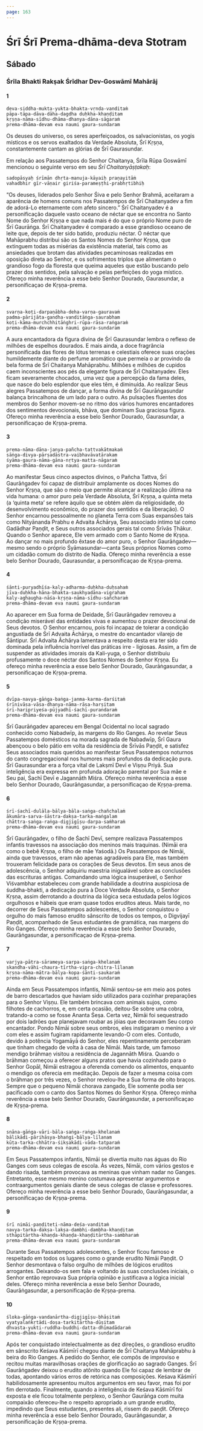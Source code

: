 ```yaml
---
page: 163
---
```


# Śrī Śrī Prema-dhāma-deva Stotram

## Sábado

### Śrīla Bhakti Rakṣak Śrīdhar Dev-Goswāmī Mahārāj

#### 1

    deva-siddha-mukta-yukta-bhakta-vṛnda-vanditaṁ
    pāpa-tāpa-dāva-dāha-dagdha duḥkha-khaṇḍitam
    kṛṣṇa-nāma-sīdhu-dhāma-dhanya-dāna-sāgaraṁ
    prema-dhāma-devam eva naumi gaura-sundaram

Os deuses do universo, os seres aperfeiçoados, os salvacionistas, os yogis místicos e os servos exaltados da Verdade Absoluta, Śrī Kṛṣṇa, constantemente cantam as glórias de Śrī Gaurasundar.

Em relação aos Passatempos do Senhor Chaitanya, Śrīla Rūpa Goswāmī mencionou o seguinte verso em seu *Śrī Chaitanyāṣṭakaḥ*:

    sadopāsyaḥ śrīmān dhṛta-manuja-kāyaiḥ praṇayitāṁ
    vahadbhir gīr-vāṇair giriśa-parameṣṭhi-prabhṛtibhiḥ

“Os deuses, liderados pelo Senhor Śiva e pelo Senhor Brahmā, aceitaram a aparência de homens comuns nos Passatempos de Śrī Chaitanyadev a fim de adorá-Lo eternamente com afeto sincero.” Śrī Chaitanyadev é a personificação daquele vasto oceano de néctar que se encontra no Santo Nome do Senhor Kṛṣṇa e que nada mais é do que o próprio Nome puro de Śrī Gaurāṅga. Śrī Chaitanyadev é comparado a esse grandioso oceano de leite que, depois de ter sido batido, produziu néctar. O néctar que Mahāprabhu distribui são os Santos Nomes do Senhor Kṛṣṇa, que extinguem todas as misérias da existência material, tais como as ansiedades que brotam das atividades pecaminosas realizadas em oposição direta ao Senhor, e os sofrimentos triplos que alimentam o grandioso fogo da floresta que queima aqueles que estão buscando pelo prazer dos sentidos, pela salvação e pelas perfeições do yoga místico. Ofereço minha reverência a esse belo Senhor Dourado, Gaurasundar, a personificaçao de Kṛṣṇa-prema.

#### 2

    svarṇa-koṭi-darpaṇābha-deha-varṇa-gauravaṁ
    padma-pārijāta-gandha-vanditāṅga-saurabham
    koṭi-kāma-murchchhitāṅghri-rūpa-rāsa-raṅgaraṁ
    prema-dhāma-devam eva naumi gaura-sundaram

A aura encantadora da figura divina de Śrī Gaurasundar lembra o reflexo de milhões de espelhos dourados. E mais ainda, a doce fragrância personificada das flores de lótus terrenas e celestiais oferece suas orações humildemente diante do perfume aromático que permeia o ar provindo da bela forma de Śrī Chaitanya Mahāprabhu. Milhões e milhões de cupidos caem inconscientes aos pés da elegante figura de Śrī Chaitanyadev. Eles ficam severamente chocados, uma vez que a percepção da fama deles, que nasce do belo esplendor que eles têm, é diminuída. Ao realizar Seus alegres Passatempos de dançar, a forma divina de Śrī Gaurāṅgasundar balança brincalhona de um lado para o outro. As pulsações fluentes dos membros do Senhor movem-se no ritmo dos vários humores encantadores dos sentimentos devocionais, bhāva, que dominam Sua graciosa figura. Ofereço minha reverência a esse belo Senhor Dourado, Gaurasundar, a personificaçao de Kṛṣṇa-prema.

#### 3

    prema-nāma-dāna-janya-pañcha-tattvakātmakaṁ
    sāṅga-divya-pārṣadāstra-vaibhavāvatārakam
    śyāma-gaura-nāma-gāna-nṛtya-matta-nāgaraṁ
    prema-dhāma-devam eva naumi gaura-sundaram

Ao manifestar Seus cinco aspectos divinos, o Pañcha Tattva, Śrī Gaurāṅgadev foi capaz de distribuir amplamente os doces Nomes do Senhor Kṛṣṇa, que são o meio que permite alcançar a realização última na vida humana: o amor puro pela Verdade Absoluta, Śrī Kṛṣṇa, a quinta meta (a ‘quinta meta’ se refere àquilo que se obtém além da religiosidade, do desenvolvimento econômico, do prazer dos sentidos e da liberação). O Senhor encarnou pessoalmente no planeta Terra com Suas expansões tais como Nityānanda Prabhu e Advaita Āchārya, Seu associado íntimo tal como Gadādhar Paṇḍit, e Seus outros associados gerais tal como Śrīvās Ṭhākur. Quando o Senhor aparece, Ele vem armado com o Santo Nome de Kṛṣṇa. Ao dançar no mais profundo êxtase do amor puro, o Senhor Gaurāṅgadev—mesmo sendo o próprio Śyāmasundar—canta Seus próprios Nomes como um cidadão comum do distrito de Nadia. Ofereço minha reverência a esse belo Senhor Dourado, Gaurasundar, a personificaçao de Kṛṣṇa-prema.

#### 4

    śānti-puryadhīśa-kaly-adharma-duḥkha-duḥsahaṁ
    jīva-duḥkha-hāna-bhakta-saukhyadāna-vigraham
    kaly-aghaugha-nāśa-kṛṣṇa-nāma-sīdhu-sañcharaṁ
    prema-dhāma-devam eva naumi gaura-sundaram

Ao aparecer em Sua forma de Deidade, Śrī Gaurāṅgadev removeu a condição miserável das entidades vivas e aumentou o prazer devocional de Seus devotos. O Senhor encarnou, pois foi incapaz de tolerar a condição angustiada de Śrī Advaita Āchārya, o mestre do encantador vilarejo de Śāntipur. Śrī Advaita Āchārya lamentava a respeito desta era ter sido dominada pela influência horrível das práticas irre - ligiosas. Assim, a fim de suspender as atividades imorais da Kali-yuga, o Senhor distribuiu profusamente o doce néctar dos Santos Nomes do Senhor Kṛṣṇa. Eu ofereço minha reverência a esse belo Senhor Dourado, Gaurāṅgasundar, a personificaçao de Kṛṣṇa-prema.

#### 5

    dvīpa-navya-gāṅga-baṅga-janma-karma-darśitaṁ
    śrīnivāsa-vāsa-dhanya-nāma-rāsa-harṣitam
    śrī-haripriyeśa-pūjyadhī-śachī-purandaraṁ
    prema-dhāma-devam eva naumi gaura-sundaram

Śrī Gaurāṅgadev apareceu em Bengal Ocidental no local sagrado conhecido como Nabadwīp, às margens do Rio Ganges. Ao revelar Seus Passatempos domésticos na morada sagrada de Nabadwīp, Śrī Gaura abençoou o belo pátio em volta da residência de Śrīvās Paṇḍit, e satisfez Seus associados mais queridos ao manifestar Seus Passatempos noturnos do canto congregacional nos humores mais profundos da dedicação pura. Śrī Gaurasundar era a força vital de Lakṣmī Devī e Viṣṇu Priyā. Sua inteligência era expressa em profunda adoração parental por Sua mãe e Seu pai, Śachī Devī e Jagannāth Miśra. Ofereço minha reverência a esse belo Senhor Dourado, Gaurāṅgasundar, a personificaçao de Kṛṣṇa-prema.

#### 6

    śrī-śachī-dulāla-bālya-bāla-saṅga-chañchalaṁ
    ākumāra-sarva-śāstra-dakṣa-tarka-maṅgalam
    chāttra-saṅga-raṅga-digjigīṣu-darpa-saṁharaṁ
    prema-dhāma-devam eva naumi gaura-sundaram

Śrī Gaurāṅgadev, o filho de Śachī Devī, sempre realizava Passatempos infantis travessos na associação dos meninos mais traquinas. (Nimāi era como o bebê Kṛṣṇa, o filho de mãe Yaśodā.) Os Passatempos de Nimāi, ainda que travessos, eram não apenas agradáveis para Ele, mas também trouxeram felicidade para os corações de Seus devotos. Em seus anos de adolescência, o Senhor adquiriu maestria inigualável sobre as conclusões das escrituras antigas. Comandando uma lógica insuperável, o Senhor Viśvambhar estabeleceu com grande habilidade a doutrina auspiciosa de śuddha-bhakti, a dedicação pura à Doce Verdade Absoluta, o Senhor Kṛṣṇa, assim derrotando a doutrina da lógica seca estudada pelos lógicos orgulhosos e hábeis que eram quase todos eruditos ateus. Mais tarde, no decorrer de Seus Passatempos adolescentes, o Senhor conquistou o orgulho do mais famoso erudito sânscrito de todos os tempos, o Digvijayī Paṇḍit, acompanhado de Seus estudantes de gramática, nas margens do Rio Ganges. Ofereço minha reverência a esse belo Senhor Dourado, Gaurāṅgasundar, a personificaçao de Kṛṣṇa-prema.

#### 7

    varjya-pātra-sārameya-sarpa-saṅga-khelanaṁ
    skandha-vāhi-chaura-tīrtha-vipra-chitra-līlanam
    kṛṣṇa-nāma-mātra-bālya-kopa-śānti-saukaraṁ
    prema-dhāma-devam eva naumi gaura-sundaram

Ainda em Seus Passatempos infantis, Nimāi sentou-se em meio aos potes de barro descartados que haviam sido utilizados para cozinhar preparações para o Senhor Viṣṇu. Ele também brincava com animais sujos, como filhotes de cachorros, e, em certa ocasião, deitou-Se sobre uma cobra, tratando-a como se fosse Ananta Śeṣa. Certa vez, Nimāi foi sequestrado por dois ladrões que planejavam roubar as jóias que decoravam Seu corpo encantador. Pondo Nimāi sobre seus ombros, eles instigaram o menino a vir com eles e assim fugiram rapidamente levando-O com eles. Contudo, devido à potência Yogamāyā do Senhor, eles repentinamente perceberam que tinham chegado de volta à casa de Nimāi. Mais tarde, um famoso mendigo brāhmaṇ visitou a residência de Jagannāth Miśra. Quando o brāhmaṇ começou a oferecer alguns pratos que havia cozinhado para o Senhor Gopāl, Nimāi estragou a oferenda comendo os alimentos, enquanto o mendigo os oferecia em meditação. Depois de fazer a mesma coisa com o brāhmaṇ por três vezes, o Senhor revelou-lhe a Sua forma de oito braços. Sempre que o pequeno Nimāi chorava zangado, Ele somente podia ser pacificado com o canto dos Santos Nomes do Senhor Kṛṣṇa. Ofereço minha reverência a esse belo Senhor Dourado, Gaurāṅgasundar, a personificaçao de Kṛṣṇa-prema.

#### 8

    snāna-gāṅga-vāri-bāla-saṅga-raṅga-khelanaṁ
    bālikādi-pārihāsya-bhaṅgi-bālya-līlanam
    kūṭa-tarka-chhātra-śikṣakādi-vāda-tatparaṁ
    prema-dhāma-devam eva naumi gaura-sundaram

Em Seus Passatempos infantis, Nimāi se divertia muito nas águas do Rio Ganges com seus colegas de escola. Às vezes, Nimāi, com vários gestos e dando risada, também provocava as meninas que vinham nadar no Ganges. Entretanto, esse mesmo menino costumava apresentar argumentos e contraargumentos geniais diante de seus colegas de classe e professores. Ofereço minha reverência a esse belo Senhor Dourado, Gaurāṅgasundar, a personificaçao de Kṛṣṇa-prema.

#### 9

    śrī nimāi-paṇḍiteti-nāma-deśa-vanditaṁ
    navya-tarka-dakṣa-lakṣa-dambhi-dambha-khaṇḍitam
    sthāpitārtha-khaṇḍa-khaṇḍa-khaṇḍitārtha-sambharaṁ
    prema-dhāma-devam eva naumi gaura-sundaram

Durante Seus Passatempos adolescentes, o Senhor ficou famoso e respeitado em todos os lugares como o grande erudito Nimāi Paṇḍit. O Senhor desmontava o falso orgulho de milhões de lógicos eruditos arrogantes. Deixando-os sem fala e voltando às suas conclusões iniciais, o Senhor então reprovava Sua própria opinião e justificava a lógica inicial deles. Ofereço minha reverência a esse belo Senhor Dourado, Gaurāṅgasundar, a personificação de Kṛṣṇa-prema.

#### 10

    śloka-gāṅga-vandanārtha-digjigīṣu-bhāṣitaṁ
    vyatyalaṅkṛtādi-doṣa-tarkitārtha-dūṣitam
    dhvasta-yukti-ruddha-buddhi-datta-dhīmadādaraṁ
    prema-dhāma-devam eva naumi gaura-sundaram

Após ter conquistado intelectualmente as dez direções, o grandioso erudito em sânscrito Keśava Kāśmīrī chegou diante de Śrī Chaitanya Mahāprabhu à beira do Rio Ganges. A pedido do Senhor, ele compôs de improviso e recitou muitas maravilhosas orações de glorificação ao sagrado Ganges. Śrī Gaurāṅgadev deixou o erudito atônito quando Ele foi capaz de lembrar de todas, apontando vários erros de retórica nas composições. Keśava Kāśmīrī habilidosamente apresentou muitos argumentos em seu favor, mas foi por fim derrotado. Finalmente, quando a inteligência de Keśava Kāśmīrī foi exposta e ele ficou totalmente perplexo, o Senhor Gaurāṅga com muita compaixão ofereceu-lhe o respeito apropriado a um grande erudito, impedindo que Seus estudantes, presentes ali, rissem do paṇḍit. Ofereço minha reverência a esse belo Senhor Dourado, Gaurāṅgasundar, a personificação de Kṛṣṇa-prema.

